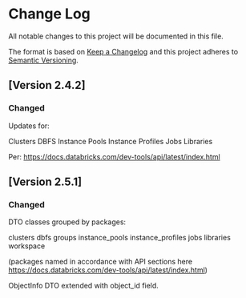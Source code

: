 # Change Log
All notable changes to this project will be documented in this file.

The format is based on [Keep a Changelog](http://keepachangelog.com/)
and this project adheres to [Semantic Versioning](http://semver.org/).

## [Version 2.4.2]

### Changed
Updates for:

Clusters
DBFS
Instance Pools
Instance Profiles
Jobs
Libraries

Per:
https://docs.databricks.com/dev-tools/api/latest/index.html

## [Version 2.5.1]

### Changed
DTO classes grouped by packages:

clusters
dbfs
groups
instance_pools
instance_profiles
jobs
libraries
workspace

(packages named in accordance with API sections here https://docs.databricks.com/dev-tools/api/latest/index.html)

ObjectInfo DTO extended with object_id field.